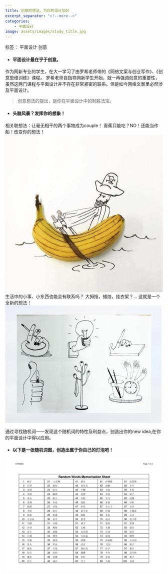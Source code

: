 ```yaml
---
title: 创意的想法，为你的设计加分
excerpt_separator: "<!--more-->"
categories:
    - 平面设计
image: assets/images/study_title.jpg
---
```

标签： 平面设计  创意
<!--more-->

+ #### 平面设计最在乎于创意。
作为网新专业的学生，在大一学习了由罗希老师带的《网络文案与创业写作》、《创意思维训练》课程。
罗希老师自指导网新学生开始，就一再强调创意的重要性，虽然这两门课程与平面设计并不存在非常紧密的联系。但是如今网络文案里必然涉及平面设计。
> 创意想法的提出，是你在平面设计中的制胜法宝。

+ #### 头脑风暴？发挥你的想象！
相关联想法：让毫无相干的两个事物成为couple！
香蕉只能吃？NO！还能当作船！改变你的想法！
![Alt text](/assets/images/create_change.jpg)
<br>
生活中的小事、小东西也能会有联系吗？
大拇指，蜡烛，挂衣架？...
这就是一个全新的想法！
![Alt text](/assets/images/create_idea.jpg)

通过寻找随机词——发现这个随机词的特性及利益点，创造出你的new idea,在你的平面设计中得以应用。
+ #### 以下是一张随机词图，创造出属于你自己的灯泡吧！
![Alt text](/assets/images/create_random.jpg)
